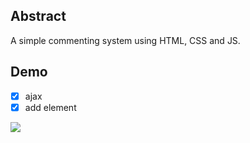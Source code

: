 ## Abstract

A simple commenting system using HTML, CSS and JS.

## Demo

- [x] ajax
- [x] add element
<img src="https://github.com/marukosy124/web-projects/blob/master/CSCI-web-application/comment-system/comment_demo.gif">
